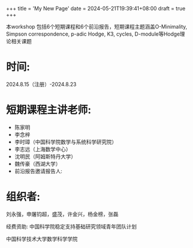 +++
title = 'My New Page'
date = 2024-05-21T19:39:41+08:00
draft = true
+++

本workshop 包括6个短期课程和6个前沿报告，短期课程主题涵盖O-Minimality, Simpson correspondence, p-adic Hodge, K3, cycles, D-module等Hodge理论相关课题

# 时间: 
2024.8.15（注册）-2024.8.23

# 短期课程主讲老师:
* 陈家明
* 李念梓
* 李时璋（中国科学院数学与系统科学研究院）
* 李志远（上海数学中心）
* 沈明民（阿姆斯特丹大学）
* 魏传豪（西湖大学）
* 前沿报告邀请报告人:





# 组织者:
刘永强，申屠钧超，盛茂，许金兴，杨金榜，张磊

经费资助: 中国科学院稳定支持基础研究领域青年团队计划


中国科学技术大学数学科学学院
